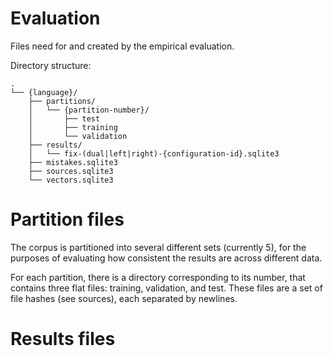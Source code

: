 Evaluation
==========

Files need for and created by the empirical evaluation.

Directory structure:

    .
    └── {language}/
        ├── partitions/
        │   └── {partition-number}/
        │       ├── test
        │       ├── training
        │       └── validation
        ├── results/
        │   └── fix-(dual|left|right)-{configuration-id}.sqlite3
        ├── mistakes.sqlite3
        ├── sources.sqlite3
        └── vectors.sqlite3

Partition files
===============

The corpus is partitioned into several different sets (currently 5), for
the purposes of evaluating how consistent the results are across
different data.

For each partition, there is a directory corresponding to its number,
that contains three flat files: training, validation, and test. These
files are a set of file hashes (see sources), each separated by
newlines.

Results files
=============
